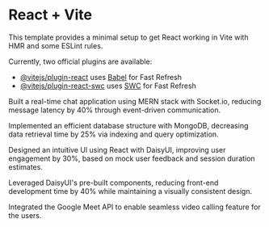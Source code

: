 # React + Vite

This template provides a minimal setup to get React working in Vite with HMR and some ESLint rules.

Currently, two official plugins are available:

- [@vitejs/plugin-react](https://github.com/vitejs/vite-plugin-react/blob/main/packages/plugin-react/README.md) uses [Babel](https://babeljs.io/) for Fast Refresh
- [@vitejs/plugin-react-swc](https://github.com/vitejs/vite-plugin-react-swc) uses [SWC](https://swc.rs/) for Fast Refresh

Built a real-time chat application using MERN stack with Socket.io, reducing message latency by 40% through event-driven communication.

Implemented an efficient database structure with MongoDB, decreasing data retrieval time by 25% via indexing and query optimization.

Designed an intuitive Ul using React with DaisyUI, improving user engagement by 30%, based on mock user feedback and session duration estimates.

Leveraged DaisyUI's pre-built components, reducing front-end development time by 40% while maintaining a visually consistent design.

Integrated the Google Meet API to enable seamless video calling feature for the users.